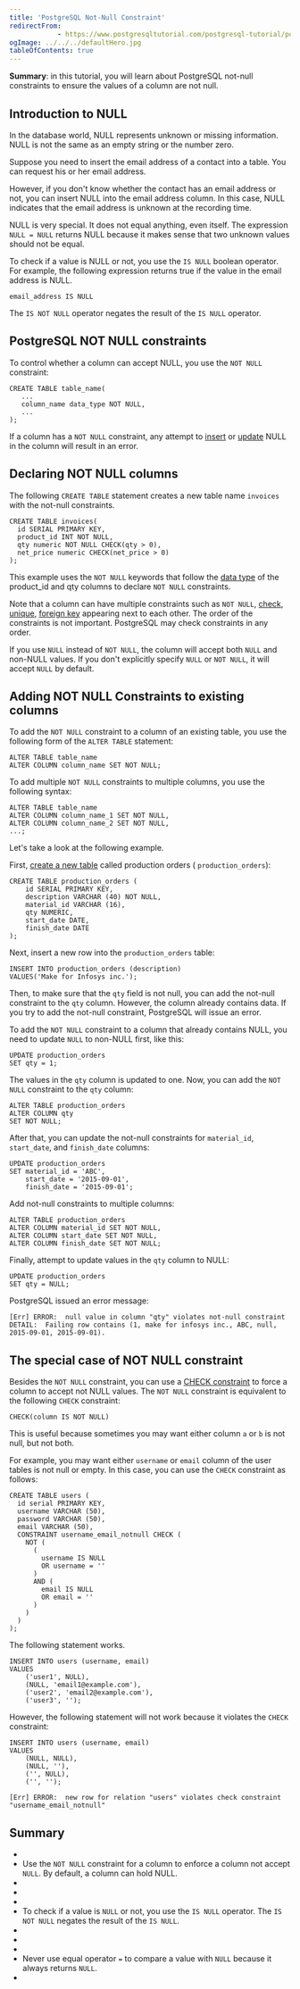 ```yaml
---
title: 'PostgreSQL Not-Null Constraint'
redirectFrom: 
            - https://www.postgresqltutorial.com/postgresql-tutorial/postgresql-not-null-constraint/
ogImage: ../../../defaultHero.jpg
tableOfContents: true
---
```



**Summary**: in this tutorial, you will learn about PostgreSQL not-null constraints to ensure the values of a column are not null.





## Introduction to NULL





In the database world, NULL represents unknown or missing information. NULL is not the same as an empty string or the number zero.





Suppose you need to insert the email address of a contact into a table. You can request his or her email address.





However, if you don't know whether the contact has an email address or not, you can insert NULL into the email address column. In this case, NULL indicates that the email address is unknown at the recording time.





NULL is very special. It does not equal anything, even itself. The expression `NULL = NULL` returns NULL because it makes sense that two unknown values should not be equal.





To check if a value is NULL or not, you use the `IS NULL` boolean operator. For example, the following expression returns true if the value in the email address is NULL.





```
email_address IS NULL
```





The `IS NOT NULL` operator negates the result of the `IS NULL` operator.





## PostgreSQL NOT NULL constraints





To control whether a column can accept NULL, you use the `NOT NULL` constraint:





```
CREATE TABLE table_name(
   ...
   column_name data_type NOT NULL,
   ...
);
```





If a column has a `NOT NULL` constraint, any attempt to [insert](https://www.postgresqltutorial.com/postgresql-tutorial/postgresql-insert/) or [update](https://www.postgresqltutorial.com/postgresql-tutorial/postgresql-update/) NULL in the column will result in an error.





## Declaring NOT NULL columns





The following `CREATE TABLE` statement creates a new table name `invoices` with the not-null constraints.





```
CREATE TABLE invoices(
  id SERIAL PRIMARY KEY,
  product_id INT NOT NULL,
  qty numeric NOT NULL CHECK(qty > 0),
  net_price numeric CHECK(net_price > 0)
);
```





This example uses the `NOT NULL` keywords that follow the [data type](https://www.postgresqltutorial.com/postgresql-tutorial/postgresql-data-types/) of the product_id and qty columns to declare `NOT NULL` constraints.





Note that a column can have multiple constraints such as `NOT NULL`, [check](https://www.postgresqltutorial.com/postgresql-tutorial/postgresql-check-constraint/), [unique](https://www.postgresqltutorial.com/postgresql-tutorial/postgresql-unique-constraint/), [foreign key](https://www.postgresqltutorial.com/postgresql-tutorial/postgresql-foreign-key/) appearing next to each other. The order of the constraints is not important. PostgreSQL may check constraints in any order.





If you use `NULL` instead of `NOT NULL`, the column will accept both `NULL` and non-NULL values. If you don't explicitly specify `NULL` or `NOT NULL`, it will accept `NULL` by default.





## Adding NOT NULL Constraints to existing columns





To add the `NOT NULL` constraint to a column of an existing table, you use the following form of the `ALTER TABLE` statement:





```
ALTER TABLE table_name
ALTER COLUMN column_name SET NOT NULL;
```





To add multiple `NOT NULL` constraints to multiple columns, you use the following syntax:





```
ALTER TABLE table_name
ALTER COLUMN column_name_1 SET NOT NULL,
ALTER COLUMN column_name_2 SET NOT NULL,
...;
```





Let's take a look at the following example.





First, [create a new table](https://www.postgresqltutorial.com/postgresql-tutorial/postgresql-create-table/) called production orders ( `production_orders`):





```
CREATE TABLE production_orders (
	id SERIAL PRIMARY KEY,
	description VARCHAR (40) NOT NULL,
	material_id VARCHAR (16),
	qty NUMERIC,
	start_date DATE,
	finish_date DATE
);
```





Next, insert a new row into the `production_orders` table:





```
INSERT INTO production_orders (description)
VALUES('Make for Infosys inc.');
```





Then, to make sure that the `qty` field is not null, you can add the not-null constraint to the `qty` column. However, the column already contains data. If you try to add the not-null constraint, PostgreSQL will issue an error.





To add the `NOT NULL` constraint to a column that already contains NULL, you need to update `NULL` to non-NULL first, like this:





```
UPDATE production_orders
SET qty = 1;
```





The values in the `qty` column is updated to one. Now, you can add the `NOT NULL` constraint to the `qty` column:





```
ALTER TABLE production_orders
ALTER COLUMN qty
SET NOT NULL;
```





After that, you can update the not-null constraints for `material_id`, `start_date`, and `finish_date` columns:





```
UPDATE production_orders
SET material_id = 'ABC',
    start_date = '2015-09-01',
    finish_date = '2015-09-01';
```





Add not-null constraints to multiple columns:





```
ALTER TABLE production_orders
ALTER COLUMN material_id SET NOT NULL,
ALTER COLUMN start_date SET NOT NULL,
ALTER COLUMN finish_date SET NOT NULL;
```





Finally, attempt to update values in the `qty` column to NULL:





```
UPDATE production_orders
SET qty = NULL;
```





PostgreSQL issued an error message:





```
[Err] ERROR:  null value in column "qty" violates not-null constraint
DETAIL:  Failing row contains (1, make for infosys inc., ABC, null, 2015-09-01, 2015-09-01).
```





## The special case of NOT NULL constraint





Besides the `NOT NULL` constraint, you can use a [CHECK constraint](https://www.postgresqltutorial.com/postgresql-tutorial/postgresql-check-constraint/) to force a column to accept not NULL values. The `NOT NULL` constraint is equivalent to the following `CHECK` constraint:





```
CHECK(column IS NOT NULL)
```





This is useful because sometimes you may want either column `a` or `b` is not null, but not both.





For example, you may want either `username` or `email` column of the user tables is not null or empty. In this case, you can use the `CHECK` constraint as follows:





```
CREATE TABLE users (
  id serial PRIMARY KEY,
  username VARCHAR (50),
  password VARCHAR (50),
  email VARCHAR (50),
  CONSTRAINT username_email_notnull CHECK (
    NOT (
      (
        username IS NULL
        OR username = ''
      )
      AND (
        email IS NULL
        OR email = ''
      )
    )
  )
);
```





The following statement works.





```
INSERT INTO users (username, email)
VALUES
	('user1', NULL),
	(NULL, 'email1@example.com'),
	('user2', 'email2@example.com'),
	('user3', '');
```





However, the following statement will not work because it violates the `CHECK` constraint:





```
INSERT INTO users (username, email)
VALUES
	(NULL, NULL),
	(NULL, ''),
	('', NULL),
	('', '');
```





```
[Err] ERROR:  new row for relation "users" violates check constraint "username_email_notnull"
```





## Summary





- 
- Use the `NOT NULL` constraint for a column to enforce a column not accept `NULL`. By default, a column can hold NULL.
- 
-
- 
- To check if a value is `NULL` or not, you use the `IS NULL` operator. The `IS NOT NULL` negates the result of the `IS NULL`.
- 
-
- 
- Never use equal operator `=` to compare a value with `NULL` because it always returns `NULL`.
- 


